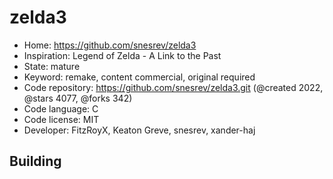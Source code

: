 # zelda3

- Home: https://github.com/snesrev/zelda3
- Inspiration: Legend of Zelda - A Link to the Past
- State: mature
- Keyword: remake, content commercial, original required
- Code repository: https://github.com/snesrev/zelda3.git (@created 2022, @stars 4077, @forks 342)
- Code language: C
- Code license: MIT
- Developer: FitzRoyX, Keaton Greve, snesrev, xander-haj

## Building
